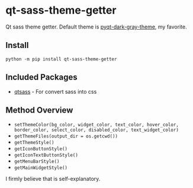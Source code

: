 # qt-sass-theme-getter
Qt sass theme getter. Default theme is <a href="https://github.com/yjg30737/pyqt-dark-gray-theme.git">pyqt-dark-gray-theme</a>, my favorite.

## Install
`python -m pip install qt-sass-theme-getter`

## Included Packages
* <a href="https://github.com/spyder-ide/qtsass">qtsass</a> - For convert sass into css

## Method Overview
* `setThemeColor(bg_color, widget_color, text_color, hover_color, border_color,
                       select_color, disabled_color, text_widget_color)`
* `getThemeFiles(output_dir = os.getcwd())`
* `getThemeStyle()`
* `getIconButtonStyle()`
* `getIconTextButtonStyle()`
* `getMenuBarStyle()`
* `getMainWidgetStyle()`

I firmly believe that is self-explanatory.
